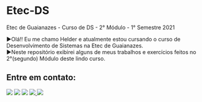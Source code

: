 # Etec-DS
Etec de Guaianazes - Curso de DS - 2° Módulo - 1° Semestre 2021

  ►Olá!! Eu me chamo Helder e atualmente estou cursando o curso de Desenvolvimento de Sistemas na Etec de Guaianazes.<br>
  ►Neste repositório exibirei alguns de meus trabalhos e exercícios feitos no 2°(segundo) Módulo deste lindo curso.

<div>
 <h2> Entre em contato: </h2>
 <a href="https://www.linkedin.com/in/helder-alvarenga/" target="_blank"><img src="https://img.shields.io/badge/-LinkedIn-%230077B5?style=for-the-badge&logo=linkedin&logoColor=white" target="_blank"></a> 
 <a href="mailto:heldergavioes@hotmail.com"><img src="https://img.shields.io/badge/Microsoft_Outlook-0078D4?style=for-the-badge&logo=microsoft-outlook&logoColor=white"" target="_blank"></a>
 <a href="https://www.facebook.com/OAnciao"><img src="https://img.shields.io/badge/Facebook-1877F2?style=for-the-badge&logo=facebook&logoColor=white"></a>
 <a href="https://api.whatsapp.com/send?phone=5511969181772&text=T%C3%A9cnico%20em%20Desenvolvimento%20de%20Sistemas%20-%20Helder%20D.R.%20Alvarenga" target="_blank"><img src="https://img.shields.io/badge/WhatsApp-25D366?style=for-the-badge&logo=whatsapp&logoColor=white">
 <a href="https://instagram.com/uken49" target="_blank"><img src="https://img.shields.io/badge/-Instagram-%23E4405F?style=for-the-badge&logo=instagram&logoColor=white" target="_blank"></a>
</div>
